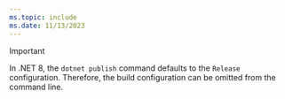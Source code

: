 ```yaml
---
ms.topic: include
ms.date: 11/13/2023
---
```


> [!IMPORTANT]
> In .NET 8, the `dotnet publish` command defaults to the `Release` configuration. Therefore, the build configuration can be omitted from the command line.
